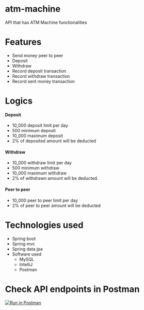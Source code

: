 # atm-machine
API that has ATM Machine functionalities

# Features
 - Send money peer to peer 
 - Deposit 
 - Withdraw
 - Record deposit transaction
 - Record withdraw transaction
 - Record sent money transaction

# Logics
#### Deposit
 - 10_000 deposit limit per day 
 - 500 minimum deposit
 - 10_000 maximum deposit
-  2% of deposited amount will be deducted

#### Withdraw
 - 10_000 withdraw limit per day
 - 500 minimum withdraw
 - 10_000 maximum withdraw
 - 2% of withdrawn amount will be deducted.
 
#### Peer to peer
 - 10_000 peer to peer limit per day
 - 2% of peer to peer amount will be deducted

# Technologies used
- Spring boot
- Spring mvc
- Spring data jpa
- Software used
  - MySQL
  - IntelliJ
  - Postman

 # Check API endpoints in Postman
 [![Run in Postman](https://run.pstmn.io/button.svg)](https://app.getpostman.com/run-collection/26932885-b3659bf7-2dca-4df9-bd4e-92187201745d?action=collection%2Ffork&source=rip_markdown&collection-url=entityId%3D26932885-b3659bf7-2dca-4df9-bd4e-92187201745d%26entityType%3Dcollection%26workspaceId%3D5d95d4a9-60d1-4437-8be3-7f9cd50e952e)
